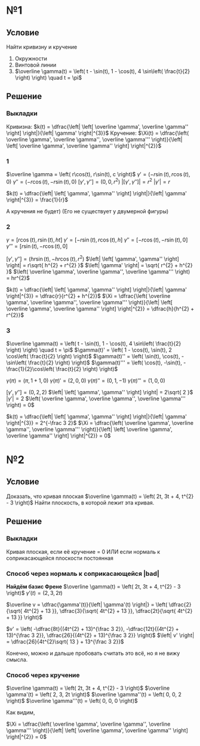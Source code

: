 # №1
## Условие
Найти кривизну и кручение
1. Окружности
2. Винтовой линии
3. $\overline \gamma(t) = \left( t - \sin(t), 1 - \cos(t), 4 \sin\left( \frac{t}{2} \right) \right) \quad t = \pi$
## Решение
### Выкладки
Кривизна:
	$k(t) = \dfrac{\left| \left[ \overline \gamma', \overline \gamma'' \right] \right|}{\left| \gamma' \right|^{3}}$
Кручение:
	$\Xi(t) = \dfrac{\left( \overline \gamma', \overline \gamma'', \overline \gamma''' \right)}{\left| \left[ \overline \gamma', \overline \gamma'' \right] \right|^{2}}$
### 1
$\overline \gamma = \left( r\cos(t), r\sin(t), c \right)$
$\gamma' = \left( -r\sin(t), r\cos(t), 0\right)$
$\gamma'' = \left( -r\cos(t), -r\sin(t), 0 \right)$
$\left[ \gamma', \gamma'' \right] = \left( 0, 0, r^{2} \right)$
$\left| \left[ \gamma', \gamma'' \right] \right| = r^{2}$
$|\gamma'| = r$

$k(t) = \dfrac{\left| \left[ \gamma', \gamma'' \right] \right|}{\left| \gamma' \right|^{3}} = \frac{1}{r}$

А кручения не будет)
(Его не существует у двумерной фигуры)

### 2
$\gamma = \left[ r \cos(t), r \sin(t), ht \right]$
$\gamma' = \left[ - r \sin(t), r \cos(t), h \right]$
$\gamma'' = \left[ - r \cos(t),  -r\sin(t), 0 \right]$
$\gamma''' = \left[  r \sin(t), -r \cos(t), 0 \right]$

$\left[ \gamma', \gamma'' \right] = \left( hr\sin(t), -hr\cos(t), r^{2} \right)$
$\left| \left[ \gamma', \gamma'' \right] \right| = r\sqrt{ h^{2} + r^{2} }$
$\left| \gamma' \right| = \sqrt{ r^{2} + h^{2} }$
$\left( \overline \gamma', \overline \gamma'', \overline \gamma''' \right) = hr^{2}$

$k(t) =  \dfrac{\left| \left[ \gamma', \gamma'' \right] \right|}{\left| \gamma' \right|^{3}} = \dfrac{r}{r^{2} + h^{2}}$
$\Xi = \dfrac{\left( \overline \gamma', \overline \gamma'', \overline \gamma''' \right)}{\left| \left[ \overline \gamma', \overline \gamma'' \right] \right|^{2}} = \dfrac{h}{h^{2} + r^{2}}$

### 3
$\overline \gamma(t) = \left( t - \sin(t), 1 - \cos(t), 4 \sin\left( \frac{t}{2} \right) \right) \quad t = \pi$
$\gamma(t)' = \left( 1 - \cos(t), \sin(t), 2 \cos\left( \frac{t}{2} \right) \right)$
$\gamma(t)'' = \left( \sin(t), \cos(t), -\sin\left( \frac{t}{2} \right) \right)$
$\gamma(t)''' = \left( \cos(t), -\sin(t), -\frac{1}{2}\cos\left( \frac{t}{2} \right) \right)$

$\gamma(\pi) = \left( \pi, 1 + 1, 0 \right)$
$\gamma(\pi)' = \left( 2, 0, 0 \right)$
$\gamma(\pi)'' = \left( 0, 1, -1 \right)$
$\gamma(\pi)''' = \left( 1, 0, 0 \right)$

$\left[ \gamma', \gamma'' \right] = \left( 0, 2, 2 \right)$
$\left| \left[ \gamma', \gamma'' \right] \right| = 2\sqrt{ 2 }$
$\left| \gamma' \right| = 2$
$\left( \overline \gamma', \overline \gamma'', \overline \gamma''' \right) = 0$

$k(t) =  \dfrac{\left| \left[ \gamma', \gamma'' \right] \right|}{\left| \gamma' \right|^{3}} = 2^{-\frac 3 2}$
$\Xi = \dfrac{\left( \overline \gamma', \overline \gamma'', \overline \gamma''' \right)}{\left| \left[ \overline \gamma', \overline \gamma'' \right] \right|^{2}} = 0$

# №2
## Условие
Доказать, что кривая плоская
$\overline \gamma(t) = \left( 2t, 3t + 4, t^{2} - 3 \right)$
Найти плоскость, в которой лежит эта кривая.
## Решение
### Выкладки
Кривая плоская, если её кручение = 0 ИЛИ если нормаль к соприкасающейся плоскости постоянная
### Способ через нормаль к соприкасающейся |bad|
**Найдём базис Френе**
$\overline \gamma(t) = \left( 2t, 3t + 4, t^{2} - 3 \right)$
$\gamma'(t) = \left( 2, 3, 2t \right)$

$\overline v = \dfrac{\gamma'(t)}{\left| \gamma'(t) \right|} = \left( \dfrac{2}{\sqrt{ 4t^{2} + 13 }}, \dfrac{3}{\sqrt{ 4t^{2} + 13 }}, \dfrac{2t}{\sqrt{ 4t^{2} + 13 }} \right)$

$v' = \left( -\dfrac{8t}{(4t^{2} + 13)^{\frac 3 2}}, -\dfrac{12t}{(4t^{2} + 13)^{\frac 3 2}}, \dfrac{26}{(4t^{2} + 13)^{\frac 3 2}} \right)$
$\left| v' \right| = \dfrac{26}{4t^{2}\sqrt{ 13 } + 13^{\frac 3 2}}$

Конечно, можно и дальше пробовать считать это всё, но я не вижу смысла.
### Способ через кручение
$\overline \gamma(t) = \left( 2t, 3t + 4, t^{2} - 3 \right)$
$\overline \gamma'(t) = \left( 2, 3, 2t \right)$
$\overline \gamma''(t) = \left( 0, 0, 2 \right)$
$\overline \gamma'''(t) = \left( 0, 0, 0 \right)$

Как видим, 

$\Xi = \dfrac{\left( \overline \gamma', \overline \gamma'', \overline \gamma''' \right)}{\left| \left[ \overline \gamma', \overline \gamma'' \right] \right|^{2}} = 0$